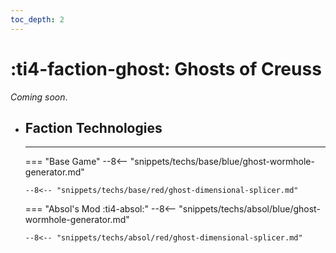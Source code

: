 ```yaml
---
toc_depth: 2
---
```


# :ti4-faction-ghost: Ghosts of Creuss

_Coming soon_.

<div class="grid cards" markdown>

-   ## __Faction Technologies__

    ---
    === "Base Game"
        --8<-- "snippets/techs/base/blue/ghost-wormhole-generator.md"

        --8<-- "snippets/techs/base/red/ghost-dimensional-splicer.md"

    === "Absol's Mod :ti4-absol:"
        --8<-- "snippets/techs/absol/blue/ghost-wormhole-generator.md"

        --8<-- "snippets/techs/absol/red/ghost-dimensional-splicer.md"

</div>